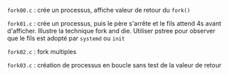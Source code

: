 
`fork00.c` :  crée un processus, affiche valeur de retour du `fork()`

`fork01.c` :  crée un processus, puis le père s'arrête et le fils attend 4s avant d'afficher. 
                Illustre la technique fork and die. Utiliser pstree pour observer que le fils est adopté par `systemd` ou `init`

`fork02.c` : fork multiples

`fork03.c` : création  de processus en boucle sans test de la valeur de retour
